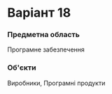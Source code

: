 # Варіант 18
### Предметна область 
Програмне забезпечення
### Об'єкти 
Виробники, Програмні продукти
